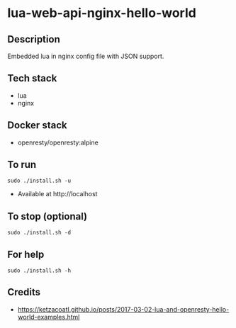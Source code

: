 # lua-web-api-nginx-hello-world

## Description
Embedded lua in nginx config file
with JSON support.

## Tech stack
- lua
- nginx

## Docker stack
- openresty/openresty:alpine

## To run
`sudo ./install.sh -u`
- Available at http://localhost

## To stop (optional)
`sudo ./install.sh -d`

## For help
`sudo ./install.sh -h`

## Credits
- https://ketzacoatl.github.io/posts/2017-03-02-lua-and-openresty-hello-world-examples.html
